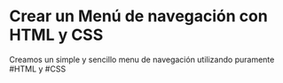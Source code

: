 # Crear un Menú de navegación con HTML y CSS

 Creamos un simple y sencillo menu de navegación utilizando puramente  #HTML y #CSS
